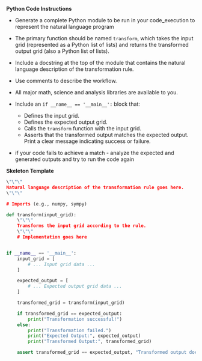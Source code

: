 **Python Code Instructions**

- Generate a complete Python module to be run in your code_execution to
  represent the natural language program 
- The primary function should be named `transform`, which takes the input grid (represented as a Python list of lists) and returns the transformed output grid (also a Python list of lists).
- Include a docstring at the top of the module that contains the natural language description of the transformation rule.
- Use comments to describe the workflow.
- All major math, science and analysis libraries are available to you.
- Include an `if __name__ == '__main__':` block that:
    - Defines the input grid.
    - Defines the expected output grid.
    - Calls the `transform` function with the input grid.
    - Asserts that the transformed output matches the expected output. Print a clear message indicating success or failure.

- if your code fails to achieve a match - analyze the expected and generated
  outputs and try to run the code again 

**Skeleton Template**

```python
\"\"\"
Natural language description of the transformation rule goes here.
\"\"\"

# Imports (e.g., numpy, sympy)

def transform(input_grid):
    \"\"\"
    Transforms the input grid according to the rule.
    \"\"\"
    # Implementation goes here


if __name__ == '__main__':
    input_grid = [
        # ... Input grid data ...
    ]

    expected_output = [
        # ... Expected output grid data ...
    ]

    transformed_grid = transform(input_grid)

    if transformed_grid == expected_output:
        print("Transformation successful!")
    else:
        print("Transformation failed.")
        print("Expected Output:", expected_output)
        print("Transformed Output:", transformed_grid)

    assert transformed_grid == expected_output, "Transformed output does not match expected output."

```

